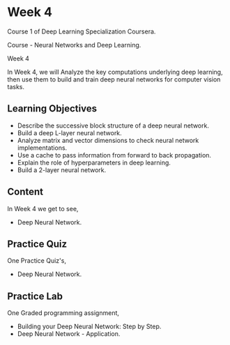 # Week 4

Course 1 of Deep Learning Specialization Coursera.

Course - Neural Networks and Deep Learning.

Week 4
 
In Week 4, we will Analyze the key computations underlying deep learning, then use them to build and train deep neural networks for computer vision tasks.

## Learning Objectives

* Describe the successive block structure of a deep neural network.
* Build a deep L-layer neural network.
* Analyze matrix and vector dimensions to check neural network implementations.
* Use a cache to pass information from forward to back propagation.
* Explain the role of hyperparameters in deep learning.
* Build a 2-layer neural network.

## Content

In Week 4 we get to see,
 
* Deep Neural Network.

## Practice Quiz

One Practice Quiz's,

* Deep Neural Network.

## Practice Lab

One Graded programming assignment,

* Building your Deep Neural Network: Step by Step.
* Deep Neural Network - Application.
